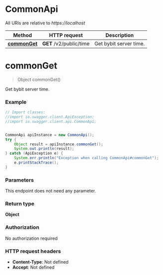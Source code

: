 # CommonApi

All URIs are relative to *https://localhost*

Method | HTTP request | Description
------------- | ------------- | -------------
[**commonGet**](CommonApi.md#commonGet) | **GET** /v2/public/time | Get bybit server time.


<a name="commonGet"></a>
# **commonGet**
> Object commonGet()

Get bybit server time.

### Example
```java
// Import classes:
//import io.swagger.client.ApiException;
//import io.swagger.client.api.CommonApi;


CommonApi apiInstance = new CommonApi();
try {
    Object result = apiInstance.commonGet();
    System.out.println(result);
} catch (ApiException e) {
    System.err.println("Exception when calling CommonApi#commonGet");
    e.printStackTrace();
}
```

### Parameters
This endpoint does not need any parameter.

### Return type

**Object**

### Authorization

No authorization required

### HTTP request headers

 - **Content-Type**: Not defined
 - **Accept**: Not defined

